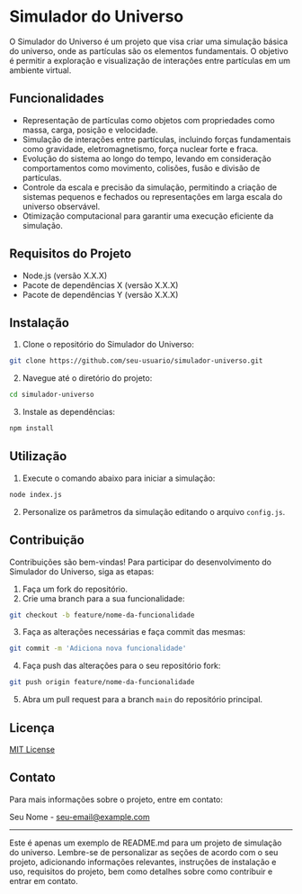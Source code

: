 # Simulador do Universo

O Simulador do Universo é um projeto que visa criar uma simulação básica do universo, onde as partículas são os elementos fundamentais. O objetivo é permitir a exploração e visualização de interações entre partículas em um ambiente virtual.

## Funcionalidades

- Representação de partículas como objetos com propriedades como massa, carga, posição e velocidade.
- Simulação de interações entre partículas, incluindo forças fundamentais como gravidade, eletromagnetismo, força nuclear forte e fraca.
- Evolução do sistema ao longo do tempo, levando em consideração comportamentos como movimento, colisões, fusão e divisão de partículas.
- Controle da escala e precisão da simulação, permitindo a criação de sistemas pequenos e fechados ou representações em larga escala do universo observável.
- Otimização computacional para garantir uma execução eficiente da simulação.

## Requisitos do Projeto

- Node.js (versão X.X.X)
- Pacote de dependências X (versão X.X.X)
- Pacote de dependências Y (versão X.X.X)

## Instalação

1. Clone o repositório do Simulador do Universo:

```bash
git clone https://github.com/seu-usuario/simulador-universo.git
```

2. Navegue até o diretório do projeto:

```bash
cd simulador-universo
```

3. Instale as dependências:

```bash
npm install
```

## Utilização

1. Execute o comando abaixo para iniciar a simulação:

```bash
node index.js
```

2. Personalize os parâmetros da simulação editando o arquivo `config.js`.

## Contribuição

Contribuições são bem-vindas! Para participar do desenvolvimento do Simulador do Universo, siga as etapas:

1. Faça um fork do repositório.
2. Crie uma branch para a sua funcionalidade:
```bash
git checkout -b feature/nome-da-funcionalidade
```
3. Faça as alterações necessárias e faça commit das mesmas:
```bash
git commit -m 'Adiciona nova funcionalidade'
```
4. Faça push das alterações para o seu repositório fork:
```bash
git push origin feature/nome-da-funcionalidade
```
5. Abra um pull request para a branch `main` do repositório principal.

## Licença

[MIT License](https://opensource.org/licenses/MIT)

## Contato

Para mais informações sobre o projeto, entre em contato:

Seu Nome - [seu-email@example.com](mailto:seu-email@example.com)

---

Este é apenas um exemplo de README.md para um projeto de simulação do universo. Lembre-se de personalizar as seções de acordo com o seu projeto, adicionando informações relevantes, instruções de instalação e uso, requisitos do projeto, bem como detalhes sobre como contribuir e entrar em contato.

